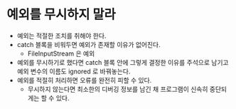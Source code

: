 # 예외를 무시하지 말라

* 예외는 적절한 조치를 취해야 한다.
* catch 블록을 비워두면 예외가 존재할 이유가 없어진다.
  * FileInputStream 은 예외
* 예외를 무시하기로 했다면 catch 블록 안에 그렇게 결정한 이유를 주석으로 남기고 예외 변수의 이름도 ignored 로 바꿔놓는다.
* 예외를 적절히 처리하면 오류를 완전히 피할 수 있다.
  * 무시하지 않는다면 최소한의 디버깅 정보를 남긴 채 프로그램이 신속히 중단되게는 할 수 있다.